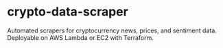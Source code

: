 # crypto-data-scraper
Automated scrapers for cryptocurrency news, prices, and sentiment data. Deployable on AWS Lambda or EC2 with Terraform.
